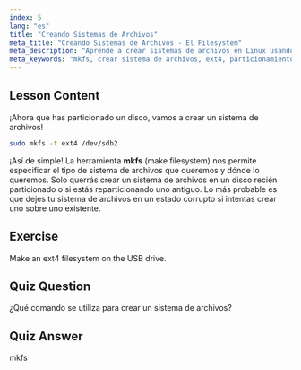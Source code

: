 ```yaml
---
index: 5
lang: "es"
title: "Creando Sistemas de Archivos"
meta_title: "Creando Sistemas de Archivos - El Filesystem"
meta_description: "Aprende a crear sistemas de archivos en Linux usando mkfs. Esta guía para principiantes cubre ext4 y el particionamiento de discos. ¡Comienza tu viaje en Linux!"
meta_keywords: "mkfs, crear sistema de archivos, ext4, particionamiento Linux, tutorial Linux, Linux para principiantes, gestión de discos, guía Linux"
---
```


## Lesson Content

¡Ahora que has particionado un disco, vamos a crear un sistema de archivos!

```bash
sudo mkfs -t ext4 /dev/sdb2
```

¡Así de simple! La herramienta **mkfs** (make filesystem) nos permite especificar el tipo de sistema de archivos que queremos y dónde lo queremos. Solo querrás crear un sistema de archivos en un disco recién particionado o si estás reparticionando uno antiguo. Lo más probable es que dejes tu sistema de archivos en un estado corrupto si intentas crear uno sobre uno existente.

## Exercise

Make an ext4 filesystem on the USB drive.

## Quiz Question

¿Qué comando se utiliza para crear un sistema de archivos?

## Quiz Answer

mkfs
